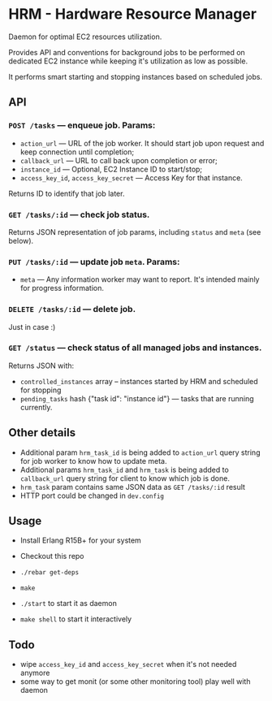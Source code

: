# HRM - Hardware Resource Manager

Daemon for optimal EC2 resources utilization.

Provides API and conventions for background jobs to be performed on dedicated EC2
instance while keeping it's utilization as low as possible.

It performs smart starting and stopping instances based on scheduled jobs.

## API

### `POST /tasks` — enqueue job. Params:

- `action_url` — URL of the job worker. It should start job upon request and keep connection until completion;
- `callback_url` — URL to call back upon completion or error;
- `instance_id` — Optional, EC2 Instance ID to start/stop;
- `access_key_id`, `access_key_secret` — Access Key for that instance.

Returns ID to identify that job later.

### `GET /tasks/:id` — check job status.

Returns JSON representation of job params, including `status` and `meta` (see below).

### `PUT /tasks/:id` — update job `meta`. Params:

- `meta` — Any information worker may want to report. It's intended mainly for progress information.

### `DELETE /tasks/:id` — delete job.

Just in case :)

### `GET /status` — check status of all managed jobs and instances.

Returns JSON with:
- `controlled_instances` array – instances started by HRM and scheduled for stopping
- `pending_tasks` hash {"task id": "instance id"} — tasks that are running currently.

## Other details

- Additional param `hrm_task_id` is being added to `action_url` query string for job worker to know how to update meta.
- Additional params `hrm_task_id` and `hrm_task` is being added to `callback_url` query string for client to know which job is done.
- `hrm_task` param contains same JSON data as `GET /tasks/:id` result
- HTTP port could be changed in `dev.config`

## Usage

- Install Erlang R15B+ for your system
- Checkout this repo
- `./rebar get-deps`
- `make`

- `./start` to start it as daemon
- `make shell` to start it interactively

## Todo

- wipe `access_key_id` and `access_key_secret` when it's not needed anymore
- some way to get monit (or some other monitoring tool) play well with daemon
